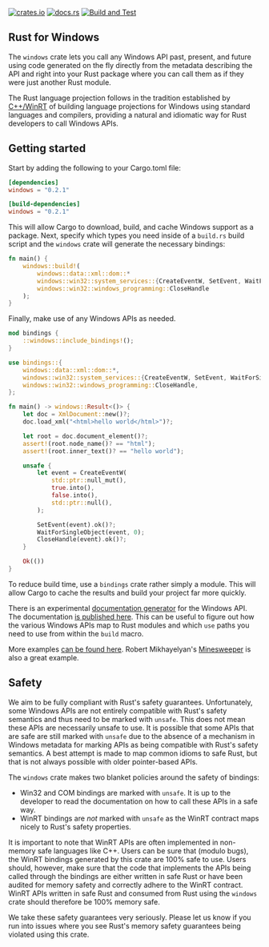 [![crates.io](https://img.shields.io/crates/v/windows.svg)](https://crates.io/crates/windows)
[![docs.rs](https://docs.rs/windows/badge.svg)](https://docs.rs/windows)
[![Build and Test](https://github.com/microsoft/windows-rs/workflows/Build%20and%20Test/badge.svg?event=push)](https://github.com/microsoft/windows-rs/actions)

## Rust for Windows

The `windows` crate lets you call any Windows API past, present, and future using code generated on the fly directly from the metadata describing the API and right into your Rust package where you can call them as if they were just another Rust module.

The Rust language projection follows in the tradition established by [C++/WinRT](https://github.com/microsoft/cppwinrt) of building language projections for Windows using standard languages and compilers, providing a natural and idiomatic way for Rust developers to call Windows APIs. 

## Getting started

Start by adding the following to your Cargo.toml file:

```toml
[dependencies]
windows = "0.2.1"

[build-dependencies]
windows = "0.2.1"
```

This will allow Cargo to download, build, and cache Windows support as a package. Next, specify which types you need inside of a `build.rs` build script and the `windows` crate will generate the necessary bindings:

```rust
fn main() {
    windows::build!(
        windows::data::xml::dom::*
        windows::win32::system_services::{CreateEventW, SetEvent, WaitForSingleObject}
        windows::win32::windows_programming::CloseHandle
    );
}
```

Finally, make use of any Windows APIs as needed.

```rust
mod bindings {
    ::windows::include_bindings!();
}

use bindings::{
    windows::data::xml::dom::*,
    windows::win32::system_services::{CreateEventW, SetEvent, WaitForSingleObject},
    windows::win32::windows_programming::CloseHandle,
};

fn main() -> windows::Result<()> {
    let doc = XmlDocument::new()?;
    doc.load_xml("<html>hello world</html>")?;

    let root = doc.document_element()?;
    assert!(root.node_name()? == "html");
    assert!(root.inner_text()? == "hello world");

    unsafe {
        let event = CreateEventW(
            std::ptr::null_mut(),
            true.into(),
            false.into(),
            std::ptr::null(),
        );

        SetEvent(event).ok()?;
        WaitForSingleObject(event, 0);
        CloseHandle(event).ok()?;
    }

    Ok(())
}
```

To reduce build time, use a `bindings` crate rather simply a module. This will allow Cargo to cache the results and build your project far more quickly.

There is an experimental [documentation generator](https://github.com/microsoft/windows-docs-rs) for the Windows API. The documentation [is published here](https://microsoft.github.io/windows-docs-rs/). This can be useful to figure out how the various Windows APIs map to Rust modules and which `use` paths you need to use from within the `build` macro.

More examples [can be found here](examples). Robert Mikhayelyan's [Minesweeper](https://github.com/robmikh/minesweeper-rs) is also a great example.

## Safety

We aim to be fully compliant with Rust's safety guarantees. Unfortunately, some Windows APIs are not entirely compatible with Rust's safety semantics and thus need to be marked with `unsafe`. This does not mean these APIs are necessarily unsafe to use. It is possible that some APIs that are safe are still marked with `unsafe` due to the absence of a mechanism in Windows metadata for marking APIs as being compatible with Rust's safety semantics. A best attempt is made to map common idioms to safe Rust, but that is not always possible with older pointer-based APIs.

The `windows` crate makes two blanket policies around the safety of bindings:
* Win32 and COM bindings are marked with `unsafe`. It is up to the developer to read the documentation on how to call these APIs in a safe way.
* WinRT bindings are *not* marked with `unsafe` as the WinRT contract maps nicely to Rust's safety properties.

It is important to note that WinRT APIs are often implemented in non-memory safe languages like C++. Users can be sure that (modulo bugs), the WinRT bindings generated by this crate are 100% safe to use. Users should, however, make sure that the code that implements the APIs being called through the bindings are either written in safe Rust or have been audited for memory safety and correctly adhere to the WinRT contract. WinRT APIs written in safe Rust and consumed from Rust using the `windows` crate should therefore be 100% memory safe.

We take these safety guarantees very seriously. Please let us know if you run into issues where you see Rust's memory safety guarantees being violated using this crate.
